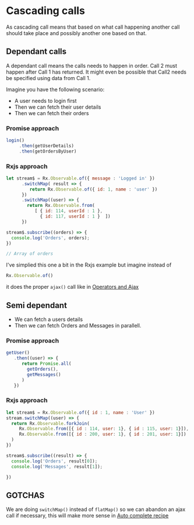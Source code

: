 # Cascading calls

As cascading call means that based on what call happening another call should take place and possibly another one based on that.

## Dependant calls

A dependant call means the calls needs to happen in order. Call 2 must happen after Call 1 has returned. It might even be possible that Call2 needs be specified using data from Call 1.

Imagine you have the following scenario:

* A user needs to login first
* Then we can fetch their user details
* Then we can fetch their orders

### Promise approach

```javascript
login()
     .then(getUserDetails)
     .then(getOrdersByUser)
```

### Rxjs approach

```javascript
let stream$ = Rx.Observable.of({ message : 'Logged in' })
      .switchMap( result => {
         return Rx.Observable.of({ id: 1, name : 'user' })
      })
      .switchMap((user) => {
        return Rx.Observable.from(
           [ { id: 114, userId : 1 },
             { id: 117, userId : 1 }  ])
      })

stream$.subscribe((orders) => {
  console.log('Orders', orders);
})

// Array of orders
```

I've simplied this one a bit in the Rxjs example but imagine instead of

```javascript
Rx.Observable.of()
```

it does the proper `ajax()` call like in [Operators and Ajax](operators-and-ajax.md)

## Semi dependant

* We can fetch a users details
* Then we can fetch Orders and Messages in parallell.

### Promise approach

```javascript
getUser()
   .then((user) => {
      return Promise.all(
        getOrders(),
        getMessages()
      )
   })
```

### Rxjs approach

```javascript
let stream$ = Rx.Observable.of({ id : 1, name : 'User' })
stream.switchMap((user) => {
  return Rx.Observable.forkJoin(
     Rx.Observable.from([{ id : 114, user: 1}, { id : 115, user: 1}]),
     Rx.Observable.from([{ id : 200, user: 1}, { id : 201, user: 1}])
  )
})

stream$.subscribe((result) => {
  console.log('Orders', result[0]);
  console.log('Messages', result[1]);

})
```

## GOTCHAS

We are doing `switchMap()` instead of `flatMap()` so we can abandon an ajax call if necessary, this will make more sense in [Auto complete recipe](recipes.md)
